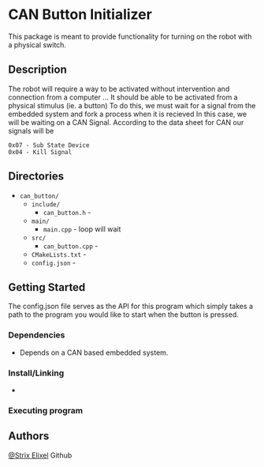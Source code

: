 # CAN Button Initializer

This package is meant to provide functionality for turning on the robot with a physical switch.

## Description

The robot will require a way to be activated without intervention and connection from a computer ... 
It should be able to be activated from a physical stimulus (ie. a button)
To do this, we must wait for a signal from the embedded system and fork a process when it is recieved
In this case, we will be waiting on a CAN Signal. According to the data sheet for CAN our signals will be 

    0x07 - Sub State Device
    0x04 - Kill Signal

## Directories ##

- `can_button/`  
    - `include/`  
        - `can_button.h`                 -     
    - `main/`
        - `main.cpp`                     - loop will wait 
    - `src/`  
        - `can_button.cpp`               - 
    - `CMakeLists.txt`                   -
    - `config.json`                      - 


## Getting Started

The config.json file serves as the API for this program which simply takes a path to the program you would like to start
when the button is pressed.

### Dependencies

* Depends on a CAN based embedded system.

### Install/Linking

* 

### Executing program




## Authors

[@Strix Elixel](https://github.com/Repo-Factory/) Github
